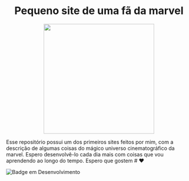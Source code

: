 <h1 align="center">Pequeno site de uma fã da marvel</h1>

<p align="center">
  <img src="https://i.imgur.com/efsxCQ7.jpg" width=300>
 </p>
 
 <p>Esse repositório possui um dos primeiros sites feitos por mim, com a descrição de algumas coisas do mágico universo cinematográfico da marvel. Espero desenvolvê-lo cada dia mais com coisas que vou aprendendo ao longo do tempo. Espero que gostem # ❤️</p>
 
 ![Badge em Desenvolvimento](https://img.shields.io/badge/STATUS-Sem%20tempo%20para%20desenvolver-red)
